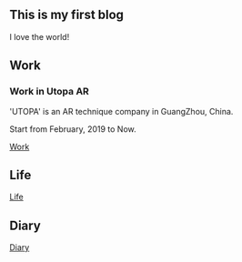 ## This is my first blog

I love the world!

## Work

### Work in Utopa AR

'UTOPA' is an AR technique company in GuangZhou, China.

Start from February, 2019 to Now.

[Work](WorkUtopa/)


## Life

[Life](Life/)


## Diary

[Diary](Diary/)
